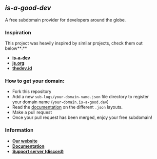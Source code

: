## ***is-a-good-dev***

A free subdomain provider for developers around the globe.

### **Inspiration**

This project was heavily inspired by similar projects, check them out below**:**
- **[is-a-dev](https://github.com/is-a-dev/register)**
- **[js.org](https://github.com/js-org/js.org/tree/master)**
- **[thedev.id](https://github.com/fransallen/thedev.id)**

### How to get your domain:
- Fork this repository
- Add a new `sub-logs/your-domain-name.json` file directory to register your domain name (`your-domain.is-a-good.dev`)
- Read the [documentation](https://docs.is-a-good.dev) on the different `.json` layouts.
- Make a pull request
- Once your pull request has been merged, enjoy your free subdomain!

### Information

- **[Our website](https://is-a-good.dev)**
- **[Documentation](https://docs.is-a-good.dev)**
- **[Support server (discord)](https://discord.is-a-good.dev)**
